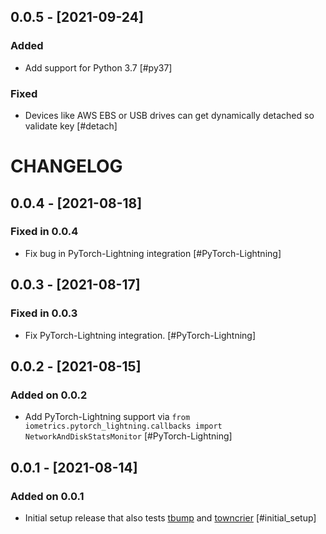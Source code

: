 
## 0.0.5 - [2021-09-24]

### Added

* Add support for Python 3.7  [#py37]

### Fixed

* Devices like AWS EBS or USB drives can get dynamically detached so validate key  [#detach]


# CHANGELOG

## 0.0.4 - [2021-08-18]

### Fixed in 0.0.4

* Fix bug in PyTorch-Lightning integration  [#PyTorch-Lightning]

## 0.0.3 - [2021-08-17]

### Fixed in 0.0.3

* Fix PyTorch-Lightning integration.  [#PyTorch-Lightning]

## 0.0.2 - [2021-08-15]

### Added on 0.0.2

* Add PyTorch-Lightning support via
`from iometrics.pytorch_lightning.callbacks import NetworkAndDiskStatsMonitor` [#PyTorch-Lightning]

## 0.0.1 - [2021-08-14]

### Added on 0.0.1

* Initial setup release that also tests [tbump](https://github.com/dmerejkowsky/tbump)
  and [towncrier](https://github.com/twisted/towncrier)  [#initial_setup]
